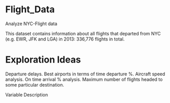 # Flight_Data
Analyze NYC-Flight data

This dataset contains information about all flights that departed from NYC (e.g. EWR, JFK and LGA) in 2013: 336,776 flights in total.

# Exploration Ideas
Departure delays.
Best airports in terms of time departure %. 
Aircraft speed analysis. 
On time arrival % analysis. 
Maximum number of flights headed to some particular destination.



Variable Description
